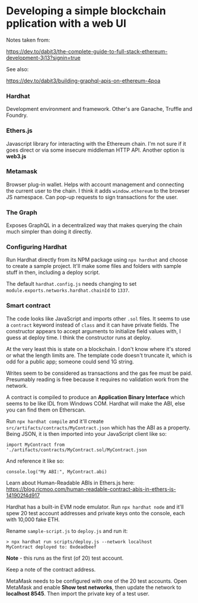 # Developing a simple blockchain pplication with a web UI

Notes taken from:

https://dev.to/dabit3/the-complete-guide-to-full-stack-ethereum-development-3j13?signin=true

See also:

https://dev.to/dabit3/building-graphql-apis-on-ethereum-4poa

### Hardhat

Development environment and framework. Other's are Ganache, Truffle and Foundry.

### Ethers.js

Javascript library for interacting with the Ethereum chain. I'm not sure if it goes direct or via some insecure middleman HTTP API. Another option is **web3.js**

### Metamask

Browser plug-in wallet. Helps with account management and connecting the current user to the chain. I think it adds `window.ethereum` to the browser JS namespace. Can pop-up requests to sign transactions for the user.

### The Graph

Exposes GraphQL in a decentralized way that makes querying the chain much simpler than doing it directly.

### Configuring Hardhat

Run Hardhat directly from its NPM package using `npx hardhat` and choose to create a sample project. It'll make some files and folders with sample stuff in then, including a deploy script.

The default `hardhat.config.js` needs changing to set `module.exports.networks.hardhat.chainId` to `1337`.

### Smart contract

The code looks like JavaScript and imports other `.sol` files. It seems to use a `contract` keyword instead of `class` and it can have private fields. The constructor appears to accept arguments to initialize field values with, I guess at deploy time. I think the constructor runs at deploy.

At the very least this is state on a blockchain. I don't know where it's stored or what the length limits are. The template code doesn't truncate it, which is odd for a public app; someone could send 1G string.

Writes seem to be considered as transactions and the gas fee must be paid. Presumably reading is free because it requires no validation work from the network.

A contract is compiled to produce an **Application Binary Interface** which seems to be like IDL from Windows COM. Hardhat will make the ABI, else you can find them on Etherscan.

Run `npx hardhat compile` and it'll create `src/artifacts/contracts/MyContract.json` which has the ABI as a property. Being JSON, it is then imported into your JavaScript client like so:

    import MyContract from './artifacts/contracts/MyContract.sol/MyContract.json

And reference it like so:

    console.log("My ABI:", MyContract.abi)
    
Learn about Human-Readable ABIs in Ethers.js here: https://blog.ricmoo.com/human-readable-contract-abis-in-ethers-js-141902f4d917

Hardhat has a built-in EVM node emulator. Run `npx hardhat node` and it'll spew 20 test account addresses and private keys onto the console, each with 10,000 fake ETH.

Rename `sample-script.js` to `deploy.js` and run it:

    > npx hardhat run scripts/deploy.js --network localhost
    MyContract deployed to: 0xdeadbeef

**Note** - this runs as the first (of 20) test account.

Keep a note of the contract address.

MetaMask needs to be configured with one of the 20 test accounts. Open MetaMask and enable **Show test networks**, then update the network to **localhost 8545**. Then import the private key of a test user.

